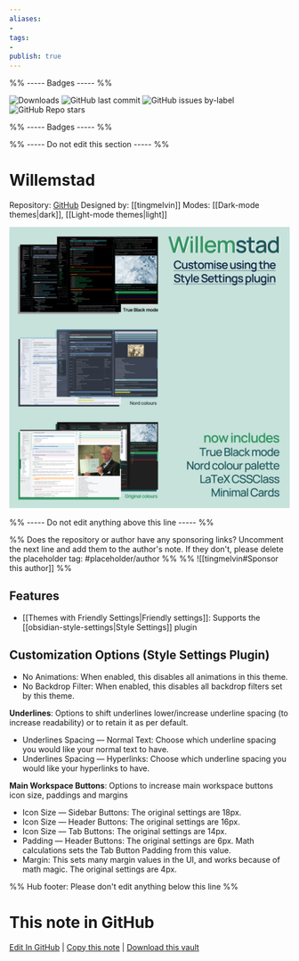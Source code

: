 ```yaml
---
aliases:
- 
tags: 
- 
publish: true
---
```


%% ----- Badges ----- %%

![Downloads](https://img.shields.io/badge/downloads-23126-573E7A?style=for-the-badge&logo=)
![GitHub last commit](https://img.shields.io/github/last-commit/tingmelvin/willemstad-x?color=573E7A&label=last%20update&logo=github&style=for-the-badge)
![GitHub issues by-label](https://img.shields.io/github/issues/tingmelvin/willemstad-x/help%20wanted?color=573E7A&logo=github&style=for-the-badge) 
![GitHub Repo stars](https://img.shields.io/github/stars/tingmelvin/willemstad-x?color=573E7A&logo=github&style=for-the-badge)

%% ----- Badges ----- %%

%% ----- Do not edit this section ----- %%

# Willemstad

Repository: [GitHub](https://github.com/tingmelvin/willemstad-x)
Designed by: [[tingmelvin]]
Modes: [[Dark-mode themes|dark]], [[Light-mode themes|light]]



![screenshot](https://github.com/tingmelvin/willemstad-x/raw/HEAD/img/Willemstad-X.png)

%% ----- Do not edit anything above this line ----- %% 

%% Does the repository or author have any sponsoring links? Uncomment the next line and add them to the author's note. If they don't, please delete the placeholder tag: #placeholder/author %%
%% ![[tingmelvin#Sponsor this author]] %%


## Features

- [[Themes with Friendly Settings|Friendly settings]]: Supports the [[obsidian-style-settings|Style Settings]] plugin

## Customization Options (Style Settings Plugin) 
- No Animations: When enabled, this disables all animations in this theme.
- No Backdrop Filter: When enabled, this disables all backdrop filters set by this theme.

**Underlines**: Options to shift underlines lower/increase underline spacing (to increase readability) or to retain it as per default.
- Underlines Spacing — Normal Text: Choose which underline spacing you would like your normal text to have.
- Underlines Spacing — Hyperlinks: Choose which underline spacing you would like your hyperlinks to have.

**Main Workspace Buttons**: Options to increase main workspace buttons icon size, paddings and margins
- Icon Size — Sidebar Buttons: The original settings are 18px.
- Icon Size — Header Buttons: The original settings are 16px.
- Icon Size — Tab Buttons: The original settings are 14px.
- Padding — Header Buttons: The original settings are 6px. Math calculations sets the Tab Button Padding from this value.
- Margin: This sets many margin values in the UI, and works because of math magic. The original settings are 4px.


%% Hub footer: Please don't edit anything below this line %%

# This note in GitHub

<span class="git-footer">[Edit In GitHub](https://github.dev/obsidian-community/obsidian-hub/blob/main/02%20-%20Community%20Expansions/02.05%20All%20Community%20Expansions/Themes/Willemstad.md "git-hub-edit-note") | [Copy this note](https://raw.githubusercontent.com/obsidian-community/obsidian-hub/main/02%20-%20Community%20Expansions/02.05%20All%20Community%20Expansions/Themes/Willemstad.md "git-hub-copy-note") | [Download this vault](https://github.com/obsidian-community/obsidian-hub/archive/refs/heads/main.zip "git-hub-download-vault") </span>
